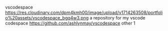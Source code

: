 vscodespace
https://res.cloudinary.com/dpm4kmh00/image/upload/v1714263508/portfolio%20assets/vscodespace_bgq4w3.png
a repository for my vscode codespace 
https://github.com/ashlynmay/vscodespace
other
1